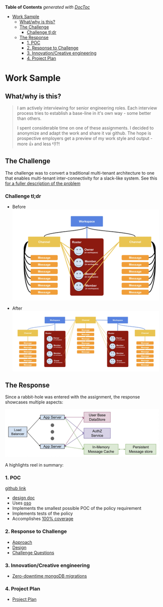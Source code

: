 <!-- START doctoc generated TOC please keep comment here to allow auto update -->
<!-- DON'T EDIT THIS SECTION, INSTEAD RE-RUN doctoc TO UPDATE -->
**Table of Contents**  *generated with [DocToc](https://github.com/thlorenz/doctoc)*

- [Work Sample](#work-sample)
  - [What/why is this?](#whatwhy-is-this)
  - [The Challenge](#the-challenge)
    - [Challenge tl;dr](#challenge-tldr)
  - [The Response](#the-response)
    - [1. POC](#1-poc)
    - [2. Response to Challenge](#2-response-to-challenge)
    - [3. Innovation/Creative engineering](#3-innovationcreative-engineering)
    - [4. Project Plan](#4-project-plan)

<!-- END doctoc generated TOC please keep comment here to allow auto update -->

# Work Sample


## What/why is this?
> I am actively interviewing for senior engineering roles.
> Each interview process tries to establish a base-line in it's own way - some better than others.
>
> I spent considerable time on one of these assignments. I decided to anonymize and adapt the work and share it vai github.
> The hope is prospective employers get a preview of my work style and output - more 👍 and less 👎?!
>

## The Challenge
The challenge was to convert a traditional multi-tenant architecture to one that  enables multi-tenant inter-connectivity for a slack-like system.
See this [for a fuller description of the problem](./challenge.md)

### Challenge tl;dr 

- Before
![challenge2](./challenge2.jpg)

- After 
![challenge3](./challenge3.jpg)

## The Response
Since a rabbit-hole was entered with the assignment, the response showcases multiple aspects:

![app-arch](./app-arch.jpg)

A highlights reel in summary:

### 1. POC 
  [github link](https://github.com/sramam/work-sample)
  - [design doc](../DESIGN.md)
  - Uses [oso](https://www.osohq.com/)
  - Implements the smallest possible POC of the policy requirement
  - Implements tests of the policy
  - Accomplishes [100% coverage](../README.md#quality)

### 2. Response to Challenge
  - [Approach](./solution.md#approach)
  - [Design](./solution.md#design)
  - [Challenge Questions](./solution.md#responses-to-followup-questions)

### 3. Innovation/Creative engineering
  - [Zero-downtime mongoDB migrations](./solution.md#1-db-schema-migrations)

### 4. Project Plan
  - [Project Plan](./solution.md#5-migration-plan)
